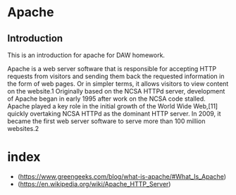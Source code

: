# Apache

## Introduction

This is an introduction for apache for DAW homework.

Apache is a web server software that is responsible for accepting HTTP requests from visitors and sending them back the requested information in the form of web pages.
Or in simpler terms, it allows visitors to view content on the website.1 
Originally based on the NCSA HTTPd server, development of Apache began in early 1995 after work on the NCSA code stalled. Apache played a key role in the initial growth of the World Wide Web,[11] quickly overtaking NCSA HTTPd as the dominant HTTP server. In 2009, it became the first web server software to serve more than 100 million websites.2

# index
- (https://www.greengeeks.com/blog/what-is-apache/#What_Is_Apache)
- (https://en.wikipedia.org/wiki/Apache_HTTP_Server)
